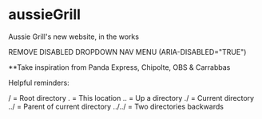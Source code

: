 # aussieGrill
 Aussie Grill's new website, in the works



REMOVE DISABLED DROPDOWN NAV MENU (ARIA-DISABLED="TRUE")

**Take inspiration from Panda Express, Chipolte, OBS & Carrabbas



Helpful reminders:

/   = Root directory
   .   = This location
   ..  = Up a directory
   ./  = Current directory
   ../ = Parent of current directory
   ../../ = Two directories backwards